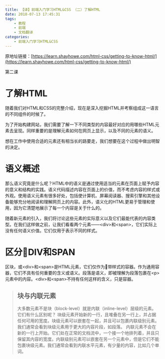```yaml
---
title: 【译】前端入门学习HTML&CSS （二）了解HTML
date: 2018-07-13 17:45:31
tags:
    - 教程
    - 前端
    - 文档翻译
categories:
    - 前端入门学习HTML&CSS
---
```


原地址链接：[https://learn.shayhowe.com/html-css/getting-to-know-html/](https://learn.shayhowe.com/html-css/getting-to-know-html/)


第二课

了解HTML
===
随着我们对HTML和CSS的完整介绍，现在是深入挖掘HTML并考察组成这一语言的不同组件的时候了。

为了开始构建网站，我们需要了解一下不同类型的内容最好对应的用哪些HTML元素去呈现。同样重要的是理解元素如何在网页上显示，以及不同的元素的语义。

想在工作中使用合适的元素还有相当长的路要走，我们想要在这个过程中做出明智的决定。

语义概述
===

那么语义究竟是什么呢？HTML中的语义是通过使用适当的元素在页面上赋予内容的意义和结构的实践。语义代码描述内容在页面上的价值，而不考虑内容的样式或外观。使用语义元素有很多好处，包括使计算机、屏幕阅读器、搜索引擎和其他设备能够充分地阅读和理解网页上的内容。此外，语义化的HTML更易于管理和使用，因为它清楚地展示了每一个内容是关于什么的。

随着新元素的引入，我们将讨论这些元素的实际意义以及它们最能代表的内容类型。在我们这样做之前，让我们看看两个元素——&lt;div>和&lt;span>，它们实际上没有任何语义价值。它们仅用于表示不同的样式。

区分DIV和SPAN
===

区块，或&lt;div>和&lt;span>是HTML元素，它们仅作为带样式的容器。作为通用容器，它们不具有任何重要的含义或语义。段落是语义，即被理解为段落包裹在&lt;p>元素中的内容。&lt;div>和&lt;span>不持有任何这样的含义，只是容器。

>块与内联元素
>---
>大多数元素不是块（block-level）就是内联（inline-level）层级的元素。它们有什么区别呢？
>块级元素开始新的一行，且堆叠在另一行上，并占据任何可用的宽度。块级元素可以嵌套在一起，并且可以包裹内联级别元素。我们通常会看到块级元素用于更大的内容片段，如段落。
>内联元素不会在新的一行上开始。它们处在正常的文档流中，一个接一个地排列着，并且只保留其内容的宽度。内联级别元素可以嵌套在另一个元素中，但是它们不能包裹块级元素。我们通常会看到内联水平元素，有少量的内容，比如几个单词。